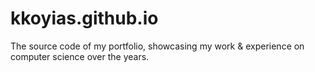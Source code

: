 # kkoyias.github.io

The source code of my portfolio, showcasing my work & experience
on computer science over the years.
